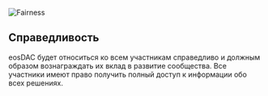 ![Fairness](/assets/vision-core-principles/fairness-icon160x160.svg)

Справедливость
---

eosDAC будет относиться ко всем участникам справедливо и должным образом вознаграждать их вклад в развитие сообщества. Все участники имеют право получить полный доступ к информации обо всех решениях.
